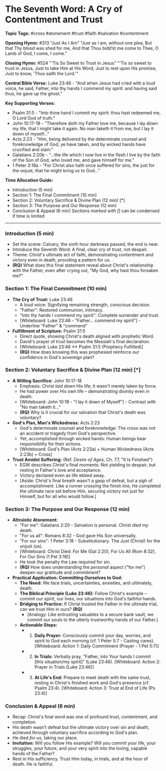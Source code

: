 # The Seventh Word: A Cry of Contentment and Trust

**Topic Tags:** #cross #atonement #trust #faith #salvation #contentment

**Opening Hymn:** #313 "Just As I Am" "Just as I am, without one plea, But that
Thy blood was shed for me, And that Thou bidd’st me come to Thee, O Lamb of God,
I come, I come."

**Closing Hymn:** #524 "'Tis So Sweet to Trust in Jesus" "'Tis so sweet to trust
in Jesus, Just to take Him at His Word; Just to rest upon His promise, Just to
know, 'Thus saith the Lord.'"

**Central Bible Verse:** Luke 23:46 - "And when Jesus had cried with a loud
voice, he said, Father, into thy hands I commend my spirit: and having said
thus, he gave up the ghost."

**Key Supporting Verses:**

- Psalm 31:5 - "Into thine hand I commit my spirit: thou hast redeemed me, O
  Lord God of truth."
- John 10:17-18 - "Therefore doth my Father love me, because I lay down my life,
  that I might take it again. No man taketh it from me, but I lay it down of
  myself..."
- Acts 2:23 - "Him, being delivered by the determinate counsel and foreknowledge
  of God, ye have taken, and by wicked hands have crucified and slain:"
- Galatians 2:20b - "...the life which I now live in the flesh I live by the
  faith of the Son of God, who loved me, and gave himself for me."
- 1 Peter 3:18a - "For Christ also hath once suffered for sins, the just for the
  unjust, that he might bring us to God..."

**Time Allocation Guide:**

- Introduction (5 min)
- Section 1: The Final Commitment (10 min)
- Section 2: Voluntary Sacrifice & Divine Plan (12 min) [*]
- Section 3: The Purpose and Our Response (12 min)
- Conclusion & Appeal (6 min) _Sections marked with [_] can be condensed if time
  is limited

---

### Introduction (5 min)

- Set the scene: Calvary, the sixth hour darkness passed, the end is near.
- Introduce the Seventh Word: A final, clear cry of trust, not despair.
- Theme: Christ's ultimate act of faith, demonstrating contentment and victory
  even in death, providing a pattern for us.
- **(RQ)** What does this final statement reveal about Christ's relationship
  with the Father, even after crying out, "My God, why hast thou forsaken me?"

### Section 1: The Final Commitment (10 min)

- **The Cry of Trust:** Luke 23:46
  - A loud voice: Signifying remaining strength, conscious decision.
  - "Father": Restored communion, intimacy.
  - "Into thy hands I commend my spirit": Complete surrender and trust.
  - [Whiteboard: Luke 23:46 - "Father... commend my spirit"] - Underline
    "Father" & "commend"
- **Fulfillment of Scripture:** Psalm 31:5
  - Direct quote, showing Christ's death aligned with prophetic Word.
  - David's prayer of trust becomes the Messiah's final declaration.
  - [Whiteboard: Luke 23:46 <-> Psalm 31:5 (Prophecy Fulfilled)]
  - **(RQ)** How does knowing this was prophesied reinforce our confidence in
    God's sovereign plan?

### Section 2: Voluntary Sacrifice & Divine Plan (12 min) [*]

- **A Willing Sacrifice:** John 10:17-18
  - Emphasis: Christ _laid down_ His life; it wasn't merely taken by force.
  - He had power over His own life – demonstrating divinity even in death.
  - [Whiteboard: John 10:18 - "I lay it down of Myself"] - Contrast with "No man
    taketh it..."
  - **(RQ)** Why is it crucial for our salvation that Christ's death was
    voluntary?
- **God's Plan, Man's Wickedness:** Acts 2:23
  - God's determinate counsel and foreknowledge: The cross was not an accident
    or tragedy from God's perspective.
  - Yet, accomplished through wicked hands: Human beings bear responsibility for
    their actions.
  - [Whiteboard: God's Plan (Acts 2:23a) + Human Wickedness (Acts 2:23b) =
    Cross]
- **Trust Amidst Suffering:** (Ref. _Desire of Ages_, Ch. 77, "It Is Finished")
  - EGW describes Christ's final moments: Not yielding to despair, but resting
    in Father's love and acceptance.
  - Victory declared even as life ebbed away.
  - [Aside: Christ's final breath wasn't a gasp of defeat, but a sigh of
    accomplishment. Like a runner crossing the finish line, He completed the
    ultimate race set before Him, securing victory not just for Himself, but for
    all who would follow.]

### Section 3: The Purpose and Our Response (12 min)

- **Altruistic Atonement:**
  - "For me": Galatians 2:20 - Salvation is personal. Christ died _my_ death.
  - "For us all": Romans 8:32 - God gave His Son universally.
  - "For our sins": 1 Peter 3:18 - Substitutionary. The Just (Christ) for the
    unjust (us).
  - [Whiteboard: Christ Died: For Me (Gal 2:20), For Us All (Rom 8:32), For Our
    Sins (1 Pet 3:18)]
  - He took the penalty the Law required for sin.
  - **(RQ)** How does understanding the _personal_ aspect ("for me") deepen our
    gratitude and commitment?
- **Practical Application: Committing Ourselves to God:**
  - **The Need:** We face trials, uncertainties, anxieties, and ultimately,
    death.
  - **The Biblical Principle (Luke 23:46):** Follow Christ's example – commit
    our spirit, our lives, our situations into God's faithful hands.
  - **Bridging to Practice:** If Christ trusted the Father in the ultimate
    trial, can we trust Him in ours? **(RQ)**
    - [Analogy: Like entrusting valuables to a secure bank vault, we commit our
      souls to the utterly trustworthy hands of our Father.]
  - **Actionable Steps:**
    - 1.  **Daily Prayer:** Consciously commit your day, worries, and spirit to
          God each morning (cf. 1 Peter 5:7 - Casting cares). [Whiteboard:
          Action 1: Daily Commitment (Prayer - 1 Pet 5:7)]
    - 2.  **In Trials:** Verbally pray, "Father, into Your hands I commit [this
          situation/my spirit]" (Luke 23:46). [Whiteboard: Action 2: Prayer in
          Trials (Luke 23:46)]
    - 3.  **At Life's End:** Prepare to meet death with the same trust, resting
          in Christ's finished work and God's presence (cf. Psalm 23:4).
          [Whiteboard: Action 3: Trust at End of Life (Ps 23:4)]

### Conclusion & Appeal (6 min)

- Recap: Christ's final word was one of profound trust, contentment, and
  completion.
- His death wasn't defeat but the ultimate victory over sin and death, achieved
  through voluntary sacrifice according to God's plan.
- He died _for us_, taking our place.
- **Invitation:** Will you follow His example? Will you commit your life, your
  struggles, your future, and your very spirit into the loving, capable hands of
  the Father?
- Rest in His sufficiency. Trust Him today, in trials, and at the hour of death.
  He is faithful.
